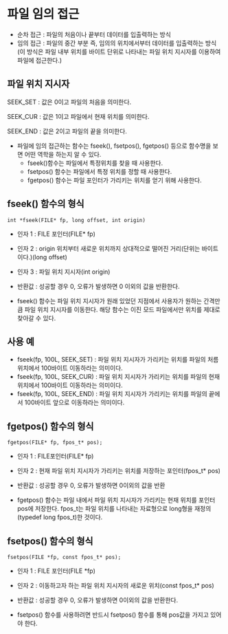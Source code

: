 # 파일 임의 접근
- 순차 접근 : 파일의 처음이나 끝부터 데이터를 입출력하는 방식
- 임의 접근 : 파일의 중간 부분 즉, 임의의 위치에서부터 데이터를 입출력하는 방식
    (이 방식은 파일 내부 위치를 바이트 단위로 나타내는 파일 위치 지시자를 이용하여 파일에 접근한다.)


## 파일 위치 지시자

SEEK_SET : 값은 0이고 파일의 처음을 의미한다.

SEEK_CUR : 값은 1이고 파일에서 현재 위치를 의미한다.

SEEK_END : 값은 2이고 파일의 끝을 의미한다.


- 파일에 임의 접근하는 함수는 fseek(), fsetpos(), fgetpos() 등으로 함수명을 보면 어떤 역학을 하는지 알 수 있다. 
    - fseek()함수는 파일에서 특정위치를 찾을 때 사용한다.
    - fsetpos() 함수는 파일에서 특정 위치를 정할 때 사용한다.
    - fgetpos() 함수는 파일 포인터가 가리키는 위치를 얻기 위해 사용한다.



## fseek() 함수의 형식
    int *fseek(FILE* fp, long offset, int origin)

- 인자 1 : FILE 포인터(FILE* fp)
- 인자 2 : origin 위치부터 새로운 위치까지 상대적으로 떨어진 거리(단위는 바이트이다.)(long offset)
- 인자 3 : 파일 위치 지시자(int origin)
- 반환값 : 성공할 경우 0, 오류가 발생하면 0 이외의 값을 반환한다.


- fseek() 함수는 파일 위치 지시자가 원래 있었던 지점에서 사용자가 원하는 간격만큼 파일 위치 지시자를 이동한다. 해당 함수는 이진 모드 파일에서만 위치를 제대로 찾아갈 수 있다.



## 사용 예
- fseek(fp, 100L, SEEK_SET) : 파일 위치 지시자가 가리키는 위치를 파일의 처름 위치에서 100바이트 이동하라는 의미이다.
- fseek(fp, 100L, SEEK_CUR) : 파일 위치 지시자가 가리키는 위치를 파일의 현재 위치에서 100바이트 이동하라는 의미이다.
- fseek(fp, 100L, SEEK_END) : 파일 위치 지시자가 가리키는 위치를 파일의 끝에서 100바이트 앞으로 이동하라는 의미이다.


## fgetpos() 함수의 형식
    fgetpos(FILE* fp, fpos_t* pos);

- 인자 1 : FILE포인터(FILE* fp)
- 인자 2 : 현재 파일 위치 지시자가 가리키는 위치를 저장하는 포인터(fpos_t* pos)
- 반환값 : 성공할 경우 0, 오류가 발생하면 0이외의 값을 반환


- fgetpos() 함수는 파일 내에서 파일 위치 지시자가 가리키는 현재 위치를 포인터 pos에 저장한다. fpos_t는 파일 위치를 나타내는 자료형으로 long형을 재정의(typedef long fpos_t)한 것이다.


## fsetpos() 함수의 형식
    fsetpos(FILE *fp, const fpos_t* pos);

- 인자 1 : FILE 포인터(FILE *fp)
- 인자 2 : 이동하고자 하는 파일 위치 지시자의 새로운 위치(const fpos_t* pos)
- 반환값 : 성공할 경우 0, 오류가 발생하면 0이외의 값을 반환한다. 


- fsetpos() 함수를 사용하려면 반드시 fsetpos() 함수를 통해 pos값을 가지고 있어야 한다.
